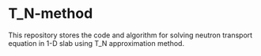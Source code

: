 # T_N-method
This repository stores the code and algorithm for solving neutron transport equation in 1-D slab using T_N approximation method.
